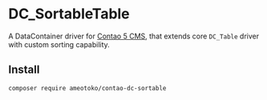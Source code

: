 # DC_SortableTable

A DataContainer driver for [Contao 5 CMS][1], that extends core `DC_Table` driver with custom sorting capability.

## Install

```bash
composer require ameotoko/contao-dc-sortable
```

[1]: https://contao.org
